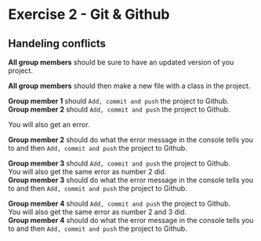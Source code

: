 # Exercise 2 - Git &amp; Github

## Handeling conflicts

**All group members** should be sure to have an updated version of you project.    

**All group members** should then make a new file with a class in the project.    

**Group member 1** should ```` Add, commit and push ```` the project to Github.    
**Group member 2** should ```` Add, commit and push ```` the project to Github.    

You will also get an error.    

**Group member 2** should do what the error message in the console tells you to and then ```` Add, commit and push ```` the project to Github.     

**Group member 3** should ```` Add, commit and push ```` the project to Github.    
You will also get the same error as number 2 did.    
**Group member 3** should do what the error message in the console tells you to and then ```` Add, commit and push ```` the project to Github.    

**Group member 4** should ```` Add, commit and push ```` the project to Github.    
You will also get the same error as number 2 and 3 did.    
**Group member 4** should do what the error message in the console tells you to and then ```` Add, commit and push ```` the project to Github.


